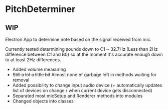 
# PitchDeterminer
## **WIP**
Electron App to determine note based on the signal received from mic.  
  
Currently tested determining sounds down to C1 ~ 32.7Hz (Less than 2Hz difference between C1 and B0) 
so at the moment it's accurate enough down to at least 2Hz differences.  
  
- Added volume measuring  
- ~~Still a lot a little bit~~ Almost none ~~of~~ garbage left in methods waiting for removal
- Added possibility to change input audio device (+ automatically updates list of devices on change / when current device gets disconnected)
- Separated most micSetup and Renderer methods into modules
- Changed objects into classes
